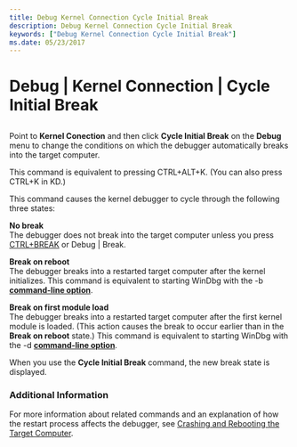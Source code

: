 ```yaml
---
title: Debug Kernel Connection Cycle Initial Break
description: Debug Kernel Connection Cycle Initial Break
keywords: ["Debug Kernel Connection Cycle Initial Break"]
ms.date: 05/23/2017
---
```


# Debug | Kernel Connection | Cycle Initial Break


## <span id="ddk_debug_kernel_connection_cycle_initial_break_dbg"></span><span id="DDK_DEBUG_KERNEL_CONNECTION_CYCLE_INITIAL_BREAK_DBG"></span>


Point to **Kernel Conection** and then click **Cycle Initial Break** on the **Debug** menu to change the conditions on which the debugger automatically breaks into the target computer.

This command is equivalent to pressing CTRL+ALT+K. (You can also press CTRL+K in KD.)

This command causes the kernel debugger to cycle through the following three states:

<span id="No_break"></span><span id="no_break"></span><span id="NO_BREAK"></span>**No break**  
The debugger does not break into the target computer unless you press [CTRL+BREAK](debug---break.md) or Debug | Break.

<span id="Break_on_reboot"></span><span id="break_on_reboot"></span><span id="BREAK_ON_REBOOT"></span>**Break on reboot**  
The debugger breaks into a restarted target computer after the kernel initializes. This command is equivalent to starting WinDbg with the -b [**command-line option**](windbg-command-line-options.md).

<span id="Break_on_first_module_load"></span><span id="break_on_first_module_load"></span><span id="BREAK_ON_FIRST_MODULE_LOAD"></span>**Break on first module load**  
The debugger breaks into a restarted target computer after the first kernel module is loaded. (This action causes the break to occur earlier than in the **Break on reboot** state.) This command is equivalent to starting WinDbg with the -d [**command-line option**](windbg-command-line-options.md).

When you use the **Cycle Initial Break** command, the new break state is displayed.

### <span id="additional_information"></span><span id="ADDITIONAL_INFORMATION"></span>Additional Information

For more information about related commands and an explanation of how the restart process affects the debugger, see [Crashing and Rebooting the Target Computer](crashing-and-rebooting-the-target-computer.md).

 

 





